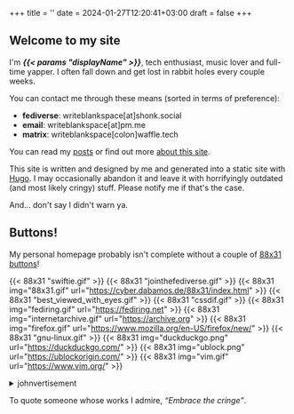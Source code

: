 +++
title = ''
date = 2024-01-27T12:20:41+03:00
draft = false
+++

## Welcome to my site

I'm ***{{< params "displayName" >}}***, tech enthusiast, music lover and full-time yapper. I often fall down and get lost in rabbit holes every couple weeks.

You can contact me through these means (sorted in terms of preference):

- **fediverse**: writeblankspace[at]shonk.social
- **email**: writeblankspace[at]pm.me
- **matrix**: writeblankspace[colon]waffle.tech

You can read my [posts](posts/) or find out more [about this site](posts/about/).

This site is written and designed by me and generated into a static site with [Hugo](https://gohugo.io). I may occasionally abandon it and leave it with horrifyingly outdated (and most likely cringy) stuff. Please notify me if that's the case.

And... don't say I didn't warn ya.

## Buttons!

My personal homepage probably isn't complete without a couple of [88x31 buttons](posts/88x31-buttons)!

{{< 88x31 "swiftie.gif" >}}
{{< 88x31 "jointhefediverse.gif" >}}
{{< 88x31 img="88x31.gif" url="https://cyber.dabamos.de/88x31/index.html" >}}
{{< 88x31 "best_viewed_with_eyes.gif" >}}
{{< 88x31 "cssdif.gif" >}}
{{< 88x31 img="fediring.gif" url="https://fediring.net" >}}
{{< 88x31 img="internetarchive.gif" url="https://archive.org" >}}
{{< 88x31 img="firefox.gif" url="https://www.mozilla.org/en-US/firefox/new/" >}}
{{< 88x31 "gnu-linux.gif" >}}
{{< 88x31 img="duckduckgo.png" url="https://duckduckgo.com/" >}}
{{< 88x31 img="ublock.png" url="https://ublockorigin.com/" >}}
{{< 88x31 img="vim.gif" url="https://www.vim.org/" >}}

<details>
    <summary>johnvertisement</summary>
    <iframe src="https://john.citrons.xyz/embed?ref={{< params "baseURL" >}}" style="margin-left:auto;display:block;margin-right:auto;max-width:732px;width:100%;height:94px;border:none;"></iframe>
</details>


To quote someone whose works I admire, *<q>Embrace the cringe</q>*.
